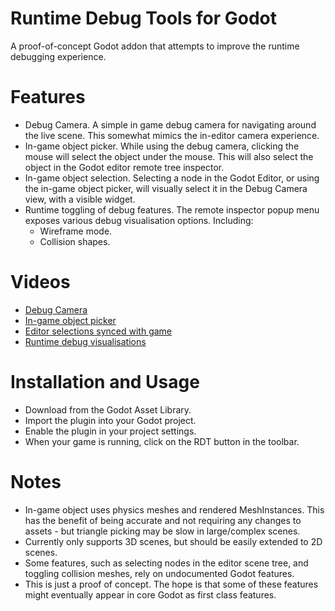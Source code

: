 # Runtime Debug Tools for Godot
A proof-of-concept Godot addon that attempts to improve the runtime debugging
experience.

# Features
- Debug Camera. A simple in game debug camera for navigating around the live
  scene. This somewhat mimics the in-editor camera experience.
- In-game object picker. While using the debug camera, clicking the mouse will
  select the object under the mouse. This will also select the object in the
  Godot editor remote tree inspector.
- In-game object selection. Selecting a node in the Godot Editor, or using the
  in-game object picker, will visually select it in the Debug Camera view, with
  a visible widget.
- Runtime toggling of debug features. The remote inspector popup menu exposes
  various debug visualisation options. Including:
  - Wireframe mode.
  - Collision shapes.

# Videos
- [Debug Camera](https://github.com/user-attachments/assets/f12c95ea-f2d3-4be7-9970-6fe75daf7cb1)
- [In-game object picker](https://github.com/user-attachments/assets/a8e93e24-1b6d-448d-9d0f-3bbd2681373b)
- [Editor selections synced with game](https://github.com/user-attachments/assets/0031e737-6515-41ff-a1bf-bb29978ddf58)
- [Runtime debug visualisations](https://github.com/user-attachments/assets/9fc375f9-9dd6-41f2-86d1-bbe80d44bcf0)

# Installation and Usage
- Download from the Godot Asset Library.
- Import the plugin into your Godot project.
- Enable the plugin in your project settings.
- When your game is running, click on the RDT button in the toolbar.
 
# Notes
- In-game object uses physics meshes and rendered MeshInstances. This has the
  benefit of being accurate and not requiring any changes to assets - but
  triangle picking may be slow in large/complex scenes.
- Currently only supports 3D scenes, but should be easily extended to 2D scenes.
- Some features, such as selecting nodes in the editor scene tree, and toggling
  collision meshes, rely on undocumented Godot features.
- This is just a proof of concept. The hope is that some of these features might
  eventually appear in core Godot as first class features.
 
